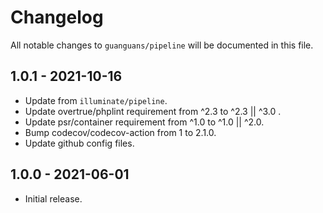 # Changelog

All notable changes to `guanguans/pipeline` will be documented in this file.

## 1.0.1 - 2021-10-16

* Update from `illuminate/pipeline`.
* Update overtrue/phplint requirement from ^2.3 to ^2.3 || ^3.0 .
* Update psr/container requirement from ^1.0 to ^1.0 || ^2.0.
* Bump codecov/codecov-action from 1 to 2.1.0.
* Update github config files.

## 1.0.0 - 2021-06-01

* Initial release.

